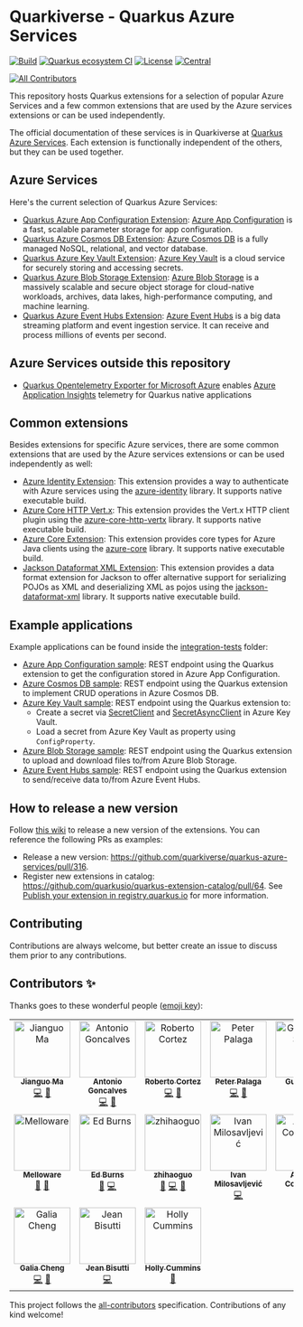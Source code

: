 # Quarkiverse - Quarkus Azure Services

[![Build](https://github.com/quarkiverse/quarkus-azure-services/workflows/Build/badge.svg)](https://github.com/quarkiverse/quarkus-azure-services/actions?query=workflow%3ABuild)
[![Quarkus ecosystem CI](https://github.com/quarkiverse/quarkus-azure-services/workflows/Quarkus%20ecosystem%20CI/badge.svg)](https://github.com/quarkiverse/quarkus-azure-services/actions?query=workflow%3AQuarkus%20ecosystem%20CI)
[![License](https://img.shields.io/github/license/quarkiverse/quarkus-azure-services.svg)](http://www.apache.org/licenses/LICENSE-2.0)
[![Central](https://img.shields.io/maven-central/v/io.quarkiverse.azureservices/quarkus-azure-services-parent?color=green)](https://central.sonatype.com/artifact/io.quarkiverse.azureservices/quarkus-azure-services-parent)
<!-- ALL-CONTRIBUTORS-BADGE:START - Do not remove or modify this section -->
[![All Contributors](https://img.shields.io/badge/all_contributors-17-orange.svg?style=flat-square)](#contributors-)
<!-- ALL-CONTRIBUTORS-BADGE:END -->

This repository hosts Quarkus extensions for a selection of popular Azure Services and a few common extensions that are used by the Azure services extensions or can be used independently.

The official documentation of these services is in Quarkiverse at [Quarkus Azure Services](https://docs.quarkiverse.io/quarkus-azure-services/dev/index.html). Each extension is functionally independent of the others, but they can be used together.

## Azure Services

Here's the current selection of Quarkus Azure Services:

- [Quarkus Azure App Configuration Extension](https://docs.quarkiverse.io/quarkus-azure-services/dev/quarkus-azure-app-configuration.html): [Azure App Configuration](https://azure.microsoft.com/products/app-configuration)
  is a fast, scalable parameter storage for app configuration.
- [Quarkus Azure Cosmos DB Extension](https://docs.quarkiverse.io/quarkus-azure-services/dev/quarkus-azure-cosmos.html): [Azure Cosmos DB](https://azure.microsoft.com/products/cosmos-db) is a fully managed NoSQL, relational, and vector database.
- [Quarkus Azure Key Vault Extension](https://docs.quarkiverse.io/quarkus-azure-services/dev/quarkus-azure-key-vault.html): [Azure Key Vault](https://azure.microsoft.com/products/key-vault) is a cloud service for securely storing and accessing secrets.
- [Quarkus Azure Blob Storage Extension](https://docs.quarkiverse.io/quarkus-azure-services/dev/quarkus-azure-storage-blob.html): [Azure Blob Storage](https://azure.microsoft.com/products/storage/blobs/)
  is a massively scalable and secure object storage for cloud-native workloads, archives, data lakes, high-performance
  computing, and machine learning.
- [Quarkus Azure Event Hubs Extension](https://docs.quarkiverse.io/quarkus-azure-services/dev/quarkus-azure-eventhubs.html): [Azure Event Hubs](https://azure.microsoft.com/products/event-hubs)
  is a big data streaming platform and event ingestion service. It can receive and process millions of events per second.

## Azure Services outside this repository
- [Quarkus Opentelemetry Exporter for Microsoft Azure](https://docs.quarkiverse.io/quarkus-opentelemetry-exporter/dev/quarkus-opentelemetry-exporter-azure.html) enables [Azure Application Insights](https://learn.microsoft.com/en-us/azure/azure-monitor/app/app-insights-overview) telemetry for Quarkus native applications

## Common extensions

Besides extensions for specific Azure services, there are some common extensions that are used by the Azure services extensions or can be used independently as well:

* [Azure Identity Extension](common/azure-identity): This extension provides a way to authenticate with Azure services using the [azure-identity](https://mvnrepository.com/artifact/com.azure/azure-identity) library. It supports native executable build.
* [Azure Core HTTP Vert.x](common/http-client-vertx): This extension provides the Vert.x HTTP client plugin using the [azure-core-http-vertx](https://mvnrepository.com/artifact/com.azure/azure-core-http-vertx) library. It supports native executable build.
* [Azure Core Extension](common/core): This extension provides core types for Azure Java clients using the [azure-core](https://mvnrepository.com/artifact/com.azure/azure-core) library. It supports native executable build.
* [Jackson Dataformat XML Extension](common/jackson-dataformat-xml): This extension provides a data format extension for Jackson to offer alternative support for serializing POJOs as XML and deserializing XML as pojos using the [jackson-dataformat-xml](https://mvnrepository.com/artifact/com.fasterxml.jackson.dataformat/jackson-dataformat-xml) library. It supports native executable build.

## Example applications

Example applications can be found inside the [integration-tests](integration-tests) folder:

- [Azure App Configuration sample](integration-tests/azure-app-configuration): REST endpoint using the Quarkus extension
  to get the configuration stored in Azure App Configuration.
- [Azure Cosmos DB sample](integration-tests/azure-cosmos): REST endpoint using the Quarkus extension to implement CRUD operations in Azure Cosmos DB.
- [Azure Key Vault sample](integration-tests/azure-keyvault): REST endpoint using the Quarkus extension
  to:
    - Create a secret via [SecretClient](https://learn.microsoft.com/java/api/com.azure.security.keyvault.secrets.secretclient) and [SecretAsyncClient](https://learn.microsoft.com/java/api/com.azure.security.keyvault.secrets.secretasyncclient) in Azure Key Vault.
    - Load a secret from Azure Key Vault as property using `ConfigProperty`.
- [Azure Blob Storage sample](integration-tests/azure-storage-blob): REST endpoint using the Quarkus extension to
  upload and download files to/from Azure Blob Storage.
- [Azure Event Hubs sample](integration-tests/azure-eventhubs): REST endpoint using the Quarkus extension to send/receive data to/from Azure Event Hubs.

## How to release a new version

Follow [this wiki](https://github.com/quarkiverse/quarkiverse/wiki/Release) to release a new version of the extensions.
You can reference the following PRs as examples:

* Release a new version: https://github.com/quarkiverse/quarkus-azure-services/pull/316.
* Register new extensions in catalog: https://github.com/quarkusio/quarkus-extension-catalog/pull/64.
  See [Publish your extension in registry.quarkus.io](https://quarkus.io/guides/writing-extensions#publish-your-extension-in-registry-quarkus-io)
  for more information.

## Contributing

Contributions are always welcome, but better create an issue to discuss them prior to any contributions.

## Contributors ✨

Thanks goes to these wonderful people ([emoji key](https://allcontributors.org/docs/en/emoji-key)):

<!-- ALL-CONTRIBUTORS-LIST:START - Do not remove or modify this section -->
<!-- prettier-ignore-start -->
<!-- markdownlint-disable -->
<table>
  <tbody>
    <tr>
      <td align="center" valign="top" width="14.28%"><a href="https://www.linkedin.com/in/jianguo-ma-40783518/"><img src="https://avatars.githubusercontent.com/u/10357495?v=4?s=100" width="100px;" alt="Jianguo Ma"/><br /><sub><b>Jianguo Ma</b></sub></a><br /><a href="https://github.com/quarkiverse/quarkus-azure-services/commits?author=majguo" title="Code">💻</a> <a href="#maintenance-majguo" title="Maintenance">🚧</a></td>
      <td align="center" valign="top" width="14.28%"><a href="http://www.antoniogoncalves.org"><img src="https://avatars.githubusercontent.com/u/729277?v=4?s=100" width="100px;" alt="Antonio Goncalves"/><br /><sub><b>Antonio Goncalves</b></sub></a><br /><a href="https://github.com/quarkiverse/quarkus-azure-services/commits?author=agoncal" title="Code">💻</a> <a href="#maintenance-agoncal" title="Maintenance">🚧</a></td>
      <td align="center" valign="top" width="14.28%"><a href="http://www.radcortez.com"><img src="https://avatars.githubusercontent.com/u/5796305?v=4?s=100" width="100px;" alt="Roberto Cortez"/><br /><sub><b>Roberto Cortez</b></sub></a><br /><a href="https://github.com/quarkiverse/quarkus-azure-services/commits?author=radcortez" title="Code">💻</a> <a href="https://github.com/quarkiverse/quarkus-azure-services/pulls?q=is%3Apr+reviewed-by%3Aradcortez" title="Reviewed Pull Requests">👀</a></td>
      <td align="center" valign="top" width="14.28%"><a href="https://twitter.com/ppalaga"><img src="https://avatars.githubusercontent.com/u/1826249?v=4?s=100" width="100px;" alt="Peter Palaga"/><br /><sub><b>Peter Palaga</b></sub></a><br /><a href="https://github.com/quarkiverse/quarkus-azure-services/commits?author=ppalaga" title="Code">💻</a> <a href="https://github.com/quarkiverse/quarkus-azure-services/pulls?q=is%3Apr+reviewed-by%3Appalaga" title="Reviewed Pull Requests">👀</a></td>
      <td align="center" valign="top" width="14.28%"><a href="https://lesincroyableslivres.fr/"><img src="https://avatars.githubusercontent.com/u/1279749?v=4?s=100" width="100px;" alt="Guillaume Smet"/><br /><sub><b>Guillaume Smet</b></sub></a><br /><a href="https://github.com/quarkiverse/quarkus-azure-services/commits?author=gsmet" title="Code">💻</a></td>
      <td align="center" valign="top" width="14.28%"><a href="http://gastaldi.wordpress.com"><img src="https://avatars.githubusercontent.com/u/54133?v=4?s=100" width="100px;" alt="George Gastaldi"/><br /><sub><b>George Gastaldi</b></sub></a><br /><a href="https://github.com/quarkiverse/quarkus-azure-services/commits?author=gastaldi" title="Code">💻</a></td>
      <td align="center" valign="top" width="14.28%"><a href="https://github.com/JoaoBrandao"><img src="https://avatars.githubusercontent.com/u/13374459?v=4?s=100" width="100px;" alt="João Brandão"/><br /><sub><b>João Brandão</b></sub></a><br /><a href="https://github.com/quarkiverse/quarkus-azure-services/issues?q=author%3AJoaoBrandao" title="Bug reports">🐛</a></td>
    </tr>
    <tr>
      <td align="center" valign="top" width="14.28%"><a href="http://melloware.com"><img src="https://avatars.githubusercontent.com/u/4399574?v=4?s=100" width="100px;" alt="Melloware"/><br /><sub><b>Melloware</b></sub></a><br /><a href="https://github.com/quarkiverse/quarkus-azure-services/issues?q=author%3Amelloware" title="Bug reports">🐛</a> <a href="https://github.com/quarkiverse/quarkus-azure-services/pulls?q=is%3Apr+reviewed-by%3Amelloware" title="Reviewed Pull Requests">👀</a></td>
      <td align="center" valign="top" width="14.28%"><a href="https://ridingthecrest.com/"><img src="https://avatars.githubusercontent.com/u/75821?v=4?s=100" width="100px;" alt="Ed Burns"/><br /><sub><b>Ed Burns</b></sub></a><br /><a href="https://github.com/quarkiverse/quarkus-azure-services/pulls?q=is%3Apr+reviewed-by%3Aedburns" title="Reviewed Pull Requests">👀</a> <a href="https://github.com/quarkiverse/quarkus-azure-services/commits?author=edburns" title="Code">💻</a></td>
      <td align="center" valign="top" width="14.28%"><a href="https://github.com/backwind1233"><img src="https://avatars.githubusercontent.com/u/4465723?v=4?s=100" width="100px;" alt="zhihaoguo"/><br /><sub><b>zhihaoguo</b></sub></a><br /><a href="https://github.com/quarkiverse/quarkus-azure-services/pulls?q=is%3Apr+reviewed-by%3Abackwind1233" title="Reviewed Pull Requests">👀</a> <a href="https://github.com/quarkiverse/quarkus-azure-services/commits?author=backwind1233" title="Code">💻</a> <a href="#maintenance-backwind1233" title="Maintenance">🚧</a></td>
      <td align="center" valign="top" width="14.28%"><a href="https://thejavaguy.org/"><img src="https://avatars.githubusercontent.com/u/11942401?v=4?s=100" width="100px;" alt="Ivan Milosavljević"/><br /><sub><b>Ivan Milosavljević</b></sub></a><br /><a href="https://github.com/quarkiverse/quarkus-azure-services/commits?author=TheJavaGuy" title="Code">💻</a></td>
      <td align="center" valign="top" width="14.28%"><a href="http://oscerd.github.io"><img src="https://avatars.githubusercontent.com/u/5106647?v=4?s=100" width="100px;" alt="Andrea Cosentino"/><br /><sub><b>Andrea Cosentino</b></sub></a><br /><a href="https://github.com/quarkiverse/quarkus-azure-services/commits?author=oscerd" title="Code">💻</a></td>
      <td align="center" valign="top" width="14.28%"><a href="https://automatiko.io"><img src="https://avatars.githubusercontent.com/u/904474?v=4?s=100" width="100px;" alt="Maciej Swiderski"/><br /><sub><b>Maciej Swiderski</b></sub></a><br /><a href="https://github.com/quarkiverse/quarkus-azure-services/commits?author=mswiderski" title="Code">💻</a></td>
      <td align="center" valign="top" width="14.28%"><a href="https://github.com/fhavel"><img src="https://avatars.githubusercontent.com/u/42615282?v=4?s=100" width="100px;" alt="Frantisek Havel"/><br /><sub><b>Frantisek Havel</b></sub></a><br /><a href="https://github.com/quarkiverse/quarkus-azure-services/commits?author=fhavel" title="Code">💻</a></td>
    </tr>
    <tr>
      <td align="center" valign="top" width="14.28%"><a href="https://github.com/galiacheng"><img src="https://avatars.githubusercontent.com/u/59823457?v=4?s=100" width="100px;" alt="Galia Cheng"/><br /><sub><b>Galia Cheng</b></sub></a><br /><a href="https://github.com/quarkiverse/quarkus-azure-services/commits?author=galiacheng" title="Code">💻</a> <a href="#maintenance-galiacheng" title="Maintenance">🚧</a></td>
      <td align="center" valign="top" width="14.28%"><a href="https://github.com/jeanbisutti"><img src="https://avatars.githubusercontent.com/u/14811066?v=4?s=100" width="100px;" alt="Jean Bisutti"/><br /><sub><b>Jean Bisutti</b></sub></a><br /><a href="https://github.com/quarkiverse/quarkus-azure-services/commits?author=jeanbisutti" title="Code">💻</a></td>
      <td align="center" valign="top" width="14.28%"><a href="https://hollycummins.com"><img src="https://avatars.githubusercontent.com/u/11509290?v=4?s=100" width="100px;" alt="Holly Cummins"/><br /><sub><b>Holly Cummins</b></sub></a><br /><a href="https://github.com/quarkiverse/quarkus-azure-services/issues?q=author%3Aholly-cummins" title="Bug reports">🐛</a></td>
    </tr>
  </tbody>
</table>

<!-- markdownlint-restore -->
<!-- prettier-ignore-end -->

<!-- ALL-CONTRIBUTORS-LIST:END -->

This project follows the [all-contributors](https://github.com/all-contributors/all-contributors) specification.
Contributions of any kind welcome!
